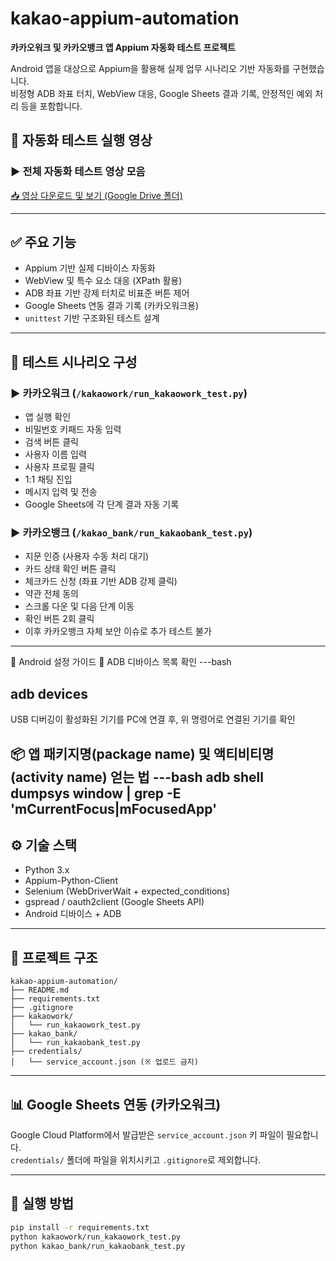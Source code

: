 # kakao-appium-automation

**카카오워크 및 카카오뱅크 앱 Appium 자동화 테스트 프로젝트**

Android 앱을 대상으로 Appium을 활용해 실제 업무 시나리오 기반 자동화를 구현했습니다.  
비정형 ADB 좌표 터치, WebView 대응, Google Sheets 결과 기록, 안정적인 예외 처리 등을 포함합니다.

## 🎥 자동화 테스트 실행 영상

### ▶ 전체 자동화 테스트 영상 모음  
[📥 영상 다운로드 및 보기 (Google Drive 폴더)](https://drive.google.com/drive/folders/1GAy_GTg285KeZOqU8uRudlxBEWxlnIIB?usp=drive_link)

---

## ✅ 주요 기능

- Appium 기반 실제 디바이스 자동화
- WebView 및 특수 요소 대응 (XPath 활용)
- ADB 좌표 기반 강제 터치로 비표준 버튼 제어
- Google Sheets 연동 결과 기록 (카카오워크용)
- `unittest` 기반 구조화된 테스트 설계

---

## 🧪 테스트 시나리오 구성

### ▶ 카카오워크 (`/kakaowork/run_kakaowork_test.py`)
- 앱 실행 확인
- 비밀번호 키패드 자동 입력
- 검색 버튼 클릭
- 사용자 이름 입력
- 사용자 프로필 클릭
- 1:1 채팅 진입
- 메시지 입력 및 전송
- Google Sheets에 각 단계 결과 자동 기록

### ▶ 카카오뱅크 (`/kakao_bank/run_kakaobank_test.py`)
- 지문 인증 (사용자 수동 처리 대기)
- 카드 상태 확인 버튼 클릭
- 체크카드 신청 (좌표 기반 ADB 강제 클릭)
- 약관 전체 동의
- 스크롤 다운 및 다음 단계 이동
- 확인 버튼 2회 클릭
- 이후 카카오뱅크 자체 보안 이슈로 추가 테스트 불가
---

📱 Android 설정 가이드
🔌 ADB 디바이스 목록 확인
---bash

adb devices
---
USB 디버깅이 활성화된 기기를 PC에 연결 후, 위 명령어로 연결된 기기를 확인

📦 앱 패키지명(package name) 및 액티비티명(activity name) 얻는 법
---bash
adb shell dumpsys window | grep -E 'mCurrentFocus|mFocusedApp'
---

## ⚙️ 기술 스택

- Python 3.x
- Appium-Python-Client
- Selenium (WebDriverWait + expected_conditions)
- gspread / oauth2client (Google Sheets API)
- Android 디바이스 + ADB

---

## 📂 프로젝트 구조

```plaintext
kakao-appium-automation/
├── README.md
├── requirements.txt
├── .gitignore
├── kakaowork/
│   └── run_kakaowork_test.py
├── kakao_bank/
│   └── run_kakaobank_test.py
├── credentials/
│   └── service_account.json (※ 업로드 금지)
```

---

## 📊 Google Sheets 연동 (카카오워크)

Google Cloud Platform에서 발급받은 `service_account.json` 키 파일이 필요합니다.  
`credentials/` 폴더에 파일을 위치시키고 `.gitignore`로 제외합니다.

---

## 🚀 실행 방법

```bash
pip install -r requirements.txt
python kakaowork/run_kakaowork_test.py
python kakao_bank/run_kakaobank_test.py
```
